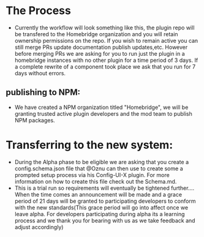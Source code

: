 # The Process
* Currently the workflow will look something like this, the plugin repo will be transfered to the Homebridge organization and you will retain ownership permissions on the repo. If you wish to remain active you can still merge PRs update documentation publish updates,etc. However before merging PRs we are asking for you to run just the plugin in a homebridge instances with no other plugin for a time period of 3 days. If a complete rewrite of a component took place we ask that you run for 7 days without errors. 
## publishing to NPM:
* We have created a NPM organization titled "Homebridge", we will be granting trusted active plugin developers and the mod team to publish NPM packages.

  
# Transferring to the new system:
* During the Alpha phase to be eligible we are asking that you create a config.schema.json file that @Oznu can then use to create some a prompted setup process via his Config-UI-X plugin. For more information on how to create this file check out the Schema.md.
* This is a trial run so requirements will eventually be tightened further.... When the time comes an announcement will be made and a grace period of 21 days will be granted to participating developers to conform with the new standards(This grace period will go into affect once we leave alpha. For developers participating during alpha its a learning process and we thank you for bearing with us as we take feedback and adjust accordingly) 
